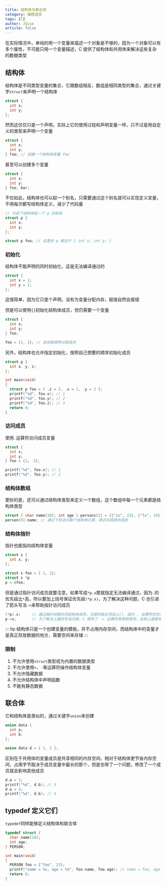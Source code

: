 ```yaml
---
title: 结构体与联合体
category: 编程语言
tags: [C]
author: JQiue
article: false
---
```


在实际情况中，单纯的用一个变量来描述一个对象是不够的，因为一个对象可以有多个属性，不可能只用一个变量描述，C 提供了结构体和共用体来解决这些复杂的数据类型

## 结构体

结构体是不同类型变量的集合，它跟数组相反，数组是相同类型的集合，通过关键字`struct`来声明一个结构体

```c
struct {
  int x;
  int y;
};
```

然而这仅仅只是一个声明，实际上它的使用过程和声明变量一样，只不过是用自定义的类型来声明一个变量

```c
struct {
  int x;
  int y;
} foo; // 创建一个结构体变量 foo
```

甚至可以创建多个变量

```c
struct {
  int x;
  int y;
} foo, bar;
```

不仅如此，结构体也可以起一个别名，只需要通过这个别名就可以实现定义变量，不用每次都写结构体定义，减少了代码量

```c
// 为这个结构体起一个 p 的别名
struct p {
  int x;
  int y;
};

struct p foo; // 这里的 p 相当于 { int x; int y; }
```

### 初始化

结构体不能声明的同时初始化，这是无法编译通过的

```c
struct {
  int x = 1;
  int y = 2;
};
```

这很简单，因为它只是个声明，没有为变量分配内存，赋值自然会报错

但是可以使用`{}`初始化结构体成员，但仍需要一个变量

```c
struct {
  int x;
  int y;
} foo;

foo = {1, 2}; // 自动按顺序分配成员
```

另外，结构体也允许指定初始化，按照自己想要的顺序初始化成员

```c
struct p {
  int x, y, z;
};

int main(void)
{
  struct p foo = { .z = 3, .x = 1, .y = 2 };
  printf("%d", foo.x); // 1
  printf("%d", foo.y); // 2
  printf("%d", foo.z); // 3
  return 0;
}
```

### 访问成员

使用`.`运算符访问成员变量

```c
struct {
  int x;
  int y;
} foo = {1， 2};

printf("%d", foo.x); // 1
printf("%d", foo.y); // 2
```

### 结构体数组

更妙的是，还可以通过结构体类型来定义一个数组，这个数组中每一个元素都是结构体类型

```c
struct { char name[10]; int age } persons[2] = {{"zs", 23}, {"ls", 24}};
person[0].name; // 通过下标访问每个结构体元素，再访问具体的成员
```

### 结构体指针

指针也能指向结构体变量

```c
struct s {
  int x, y;
};

struct s foo = { 1, 2};
struct s *p
p = &foo;
```

但是通过指针访问成员就要注意，如果写成`*p.x`那就指定无法编译通过，因为`.`的优先级比`*`高，所以要加上括号保证优先级`(*p.x)`，为了解决这种问题，C 也引进了箭头写法`->`来帮助指针访问成员

```c
(*p).x;     // 通过指针间接访问结构体成员，注意的是必须加上()，因为 . 运算符的优先级高于 * 运算符
p->x;       // 为了解决上面的写法问题，C 提供了 -> 运算符来帮助简写，这和上面是等价的
```

::: tip
结构体只是一个创建变量的模板，并不占用内存空间，而结构体中的变量才是真正存放数据的地方，需要空间来存储
:::

### 限制

1. 不允许使用`struct`类型视为内置的数据类型
2. 不允许使用`+`、`-`等运算符操作结构体变量
3. 不允许隐藏数据
4. 不允许结构体中声明函数
5. 不能有静态数据

## 联合体

它和结构体是类似的，通过关键字`union`来创建

```c
union data {
  int a;
  int b;
};

union data d = { 1, 2 };
```

区别在于共用体的变量成员是共享相同的内存空间，相对于结构体更节省内存空间，占用字节取决于成员变量中最长的那个，但是也带了一个问题，修改了一个成员就会影响其他成员

```c
d.a = 3;
printf("%d", d.b); // 3
d.a = 4;
printf("%d", d.b); // 4
```

## typedef 定义它们

`typedef`同样能够定义结构体和联合体

```c
typedef struct {
  char name[10];
  int age;
} PERSON;

int main(void) 
{
  PERSON foo = {"foo", 23};
  printf("name = %s, age = %d", foo.name, foo.age); // name = foo, age = 23
  return 0; 
}
```
